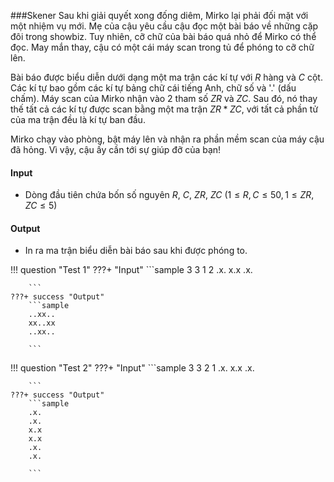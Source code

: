 ###Skener
Sau khi giải quyết xong đống diêm, Mirko lại phải đối mặt với một nhiệm vụ mới. Mẹ của cậu yêu cầu cậu đọc một bài báo về những cặp đôi trong showbiz. Tuy nhiên, cỡ chữ của bài báo quá nhỏ để Mirko có thể đọc. May mắn thay, cậu có một cái máy scan trong tủ để phóng to cỡ chữ lên.

Bài báo được biểu diễn dưới dạng một ma trận các kí tự với $R$ hàng và $C$ cột. Các kí tự bao gồm các kí tự bảng chữ cái tiếng Anh, chữ số và '.' (dấu chấm). Máy scan của Mirko nhận vào 2 tham số $ZR$ và $ZC$. Sau đó, nó thay thế tất cả các kí tự được scan bằng một ma trận $ZR * ZC$, với tất cả phần tử của ma trận đều là kí tự ban đầu.

Mirko chạy vào phòng, bật máy lên và nhận ra phần mềm scan của máy cậu đã hỏng. Vì vậy, cậu ấy cần tới sự giúp đỡ của bạn!

#### Input
- Dòng đầu tiên chứa bốn số nguyên $R$, $C$, $ZR$, $ZC$ $(1 \leq R, C \leq 50, 1 \leq ZR, ZC \leq 5)$

#### Output
- In ra ma trận biểu diễn bài báo sau khi được phóng to. 


!!! question "Test 1"
    ???+ "Input"
        ```sample
        3 3 1 2
        .x.
        x.x
        .x. 

        ```
    ???+ success "Output"
        ```sample
        ..xx..
        xx..xx
        ..xx.. 

        ```
!!! question "Test 2"
    ???+ "Input"
        ```sample
        3 3 2 1
        .x.
        x.x
        .x. 

        ```
    ???+ success "Output"
        ```sample
        .x.
        .x.
        x.x
        x.x
        .x.
        .x.

        ```
        